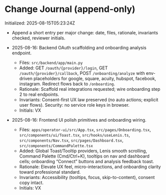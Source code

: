 # Change Journal (append-only)
Initialized: 2025-08-15T05:23:24Z

- Append a short entry per major change: date, files, rationale, invariants checked, reviewer initials.

- 2025-08-16: Backend OAuth scaffolding and onboarding analysis endpoint.
  - Files: `src/backend/app/main.py`
  - Added: GET `/oauth/{provider}/login`, GET `/oauth/{provider}/callback`, POST `/onboarding/analyze` with env-driven placeholders for google, square, acuity, hubspot, facebook, instagram. Redirect flows back to `/onboarding`.
  - Rationale: Scaffold real integrations requested; wire onboarding step 2 to real endpoints.
  - Invariants: Consent-first UX law preserved (no auto actions; explicit user flows). Security: no service role keys in browser.
  - Initials: VX

- 2025-08-16: Frontend UI polish primitives and onboarding wiring.
  - Files: `apps/operator-ui/src/App.tsx`, `src/pages/Onboarding.tsx`, `src/components/ui/Toast.tsx`, `src/hooks/useLenis.ts`, `src/components/Nav.tsx`, `src/pages/Dashboard.tsx`, `src/components/CommandPalette.tsx`
  - Added: Global Toast/Tooltip providers, Lenis smooth scrolling, Command Palette (Cmd/Ctrl+K), tooltips on nav and dashboard cells; onboarding “Connect” buttons and analysis feedback toast.
  - Rationale: Elevate UX feel, micro-interactions, and onboarding clarity toward professional standard.
  - Invariants: Accessibility (tooltips, focus, skip-to-content), consent copy intact.
  - Initials: VX
